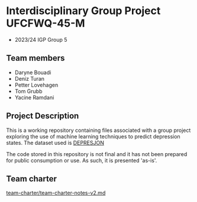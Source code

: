 # Interdisciplinary Group Project UFCFWQ-45-M
* 2023/24 IGP Group 5

## Team members
* Daryne Bouadi
* Deniz Turan
* Petter Lovehagen
* Tom Grubb
* Yacine Ramdani


## Project Description

This is a working repository containing files associated with a group project exploring the use of machine learning techniques to predict depression states.  The dataset used is [DEPRESJON](https://datasets.simula.no/depresjon/)

The code stored in this repository is not final and it has not been prepared for public consumption or use.  As such, it is presented 'as-is'.


## Team charter

[team-charter/team-charter-notes-v2.md](./team-charter/team-charter-notes-v2.md)





